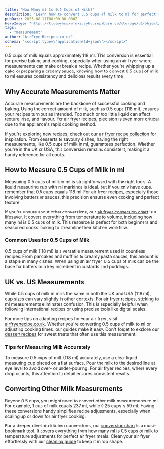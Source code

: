 ```yaml
---
title: "How Many ml Is 0.5 Cups of Milk?"
description: "Learn how to convert 0.5 cups of milk to ml for perfect recipes every time. Get precise measurements for baking and cooking with ease."
pubDate: 2025-08-11T00:00:00.000Z
heroImage: "https://klueoymssxwfnxsvcyhv.supabase.co/storage/v1/object/public/md/how-many-ml-is-0-5-cups-of-milk-518d884c.webp"
tags:
  - "measurement"
author: "AirFryerRecipes.co.uk"
schema: "<script type=\"application/ld+json\"></script>"
---
```


<p>0.5 cups of milk equals approximately 118 ml. This conversion is essential for precise baking and cooking, especially when using an air fryer where measurements can make or break a recipe. Whether you're whipping up a cake or preparing a creamy sauce, knowing how to convert 0.5 cups of milk to ml ensures consistency and delicious results every time.</p>

<h2>Why Accurate Measurements Matter</h2>
<p>Accurate measurements are the backbone of successful cooking and baking. Using the correct amount of milk, such as 0.5 cups (118 ml), ensures your recipes turn out as intended. Too much or too little liquid can affect texture, rise, and flavour. For air fryer recipes, precision is even more critical due to the appliance's rapid cooking method.</p>
<p>If you're exploring new recipes, check out our <a href=https://www.airfryerrecipe.co.uk/recipes>air fryer recipe collection</a> for inspiration. From desserts to savoury dishes, having the right measurements, like 0.5 cups of milk in ml, guarantees perfection. Whether you're in the UK or USA, this conversion remains consistent, making it a handy reference for all cooks.</p>

<h2>How to Measure 0.5 Cups of Milk in ml</h2>
<p>Measuring 0.5 cups of milk in ml is straightforward with the right tools. A liquid measuring cup with ml markings is ideal, but if you only have cups, remember that 0.5 cups equals 118 ml. For air fryer recipes, especially those involving batters or sauces, this precision ensures even cooking and perfect texture.</p>
<p>If you're unsure about other conversions, our <a href=https://www.airfryerrecipe.co.uk/air-fryer-conversion-chart>air fryer conversion chart</a> is a lifesaver. It covers everything from temperature to volume, including how many ml is 0.5 cups of milk. This resource is perfect for both beginners and seasoned cooks looking to streamline their kitchen workflow.</p>

<h3>Common Uses for 0.5 Cups of Milk</h3>
<p>0.5 cups of milk (118 ml) is a versatile measurement used in countless recipes. From pancakes and muffins to creamy pasta sauces, this amount is a staple in many dishes. When using an air fryer, 0.5 cups of milk can be the base for batters or a key ingredient in custards and puddings.</p>

<h2>UK vs. US Measurements</h2>
<p>While 0.5 cups of milk in ml is the same in both the UK and USA (118 ml), cup sizes can vary slightly in other contexts. For air fryer recipes, sticking to ml measurements eliminates confusion. This is especially helpful when following international recipes or using precise tools like digital scales.</p>
<p>For more tips on adapting recipes for your air fryer, visit <a href=https://www.airfryerrecipe.co.uk>airfryerrecipe.co.uk</a>. Whether you're converting 0.5 cups of milk to ml or adjusting cooking times, our guides make it easy. Don't forget to explore our <a href=https://www.airfryerrecipe.co.uk/recipe-category/dessert>dessert recipes</a> for sweet treats that often use this measurement.</p>

<h3>Tips for Measuring Milk Accurately</h3>
<p>To measure 0.5 cups of milk (118 ml) accurately, use a clear liquid measuring cup placed on a flat surface. Pour the milk to the desired line at eye level to avoid over- or under-pouring. For air fryer recipes, where every drop counts, this attention to detail ensures consistent results.</p>

<h2>Converting Other Milk Measurements</h2>
<p>Beyond 0.5 cups, you might need to convert other milk measurements to ml. For example, 1 cup of milk equals 237 ml, while 0.25 cups is 59 ml. Having these conversions handy simplifies recipe adjustments, especially when scaling up or down for air fryer cooking.</p>
<p>For a deeper dive into kitchen conversions, our <a href=https://www.airfryerrecipe.co.uk/air-fryer-conversion-chart>conversion chart</a> is a must-bookmark tool. It covers everything from how many ml is 0.5 cups of milk to temperature adjustments for perfect air fryer meals. Clean your air fryer effortlessly with our <a href=https://www.airfryerrecipe.co.uk/air-fryer-cleaner>cleaning guide</a> to keep it in top shape.</p>